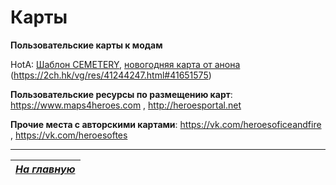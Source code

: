 # Карты

**Пользовательские карты к модам**

HotA: [Шаблон CEMETERY](http://arhivach.ng/thread/603663/#34821772), [новогодняя карта от анона](https://drive.google.com/file/d/10-q_1juA-F5-daFxR1YIm8nLyHm3V7UK/view?usp=sharing) (https://2ch.hk/vg/res/41244247.html#41651575)

**Пользовательские ресурсы по размещению карт**: https://www.maps4heroes.com , http://heroesportal.net

**Прочие места с авторскими картами**: https://vk.com/heroesoficeandfire , https://vk.com/heroesoftes

------

|[*На главную*](Главная.md)|
|:---:|
